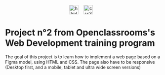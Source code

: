<div align="center">
  <img src="https://cdn.jsdelivr.net/gh/devicons/devicon/icons/html5/html5-original.svg" height="30" alt="html5 logo"  />
  <img width="9" />
  <img src="https://cdn.jsdelivr.net/gh/devicons/devicon/icons/css3/css3-original.svg" height="30" alt="css3 logo"  />
  <img width="9" />
</div>

  # Project n°2 from Openclassrooms's Web Development training program 

  The goal of this project is to learn how to implement a web page based on a Figma model, using HTML and CSS.
  The page also have to be responsive (Desktop first, and a mobile, tablet and ultra wide screen versions)
